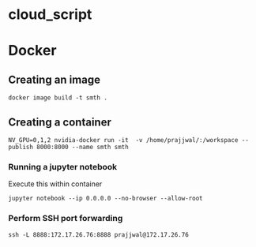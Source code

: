 # cloud_script


# Docker

## Creating an image
```
docker image build -t smth .
```

## Creating a container
```
NV_GPU=0,1,2 nvidia-docker run -it  -v /home/prajjwal/:/workspace --publish 8000:8000 --name smth smth
```
### Running a jupyter notebook
Execute this within container
```
jupyter notebook --ip 0.0.0.0 --no-browser --allow-root
```
### Perform SSH port forwarding
```
ssh -L 8888:172.17.26.76:8888 prajjwal@172.17.26.76
```
